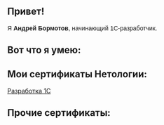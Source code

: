 <h2><strong>Привет!</strong></h2>
<p><span style="font-family:Tahoma,Geneva,sans-serif">Я <strong><span style="font-size:14px">Андрей Бормотов</span></strong>, начинающий 1С-разработчик.</span></p>
<h2><strong>Вот что я умею:</strong></h2>
<h2><strong>Мои сертификаты Нетологии:</strong></h2>
<p><a href="https://github.com/AndreyBormotov/CertificateNetology">Разработка 1С</a></p>
<h2><strong>Прочие сертификаты:</strong></h2>
